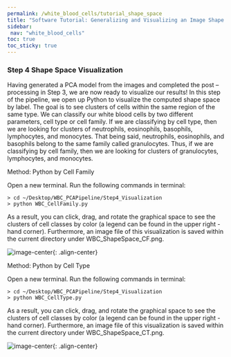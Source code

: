 ```yaml
---
permalink: /white_blood_cells/tutorial_shape_space
title: "Software Tutorial: Generalizing and Visualizing an Image Shape Space"
sidebar:
 nav: "white_blood_cells"
toc: true
toc_sticky: true
---
```


### Step 4 Shape Space Visualization

Having generated a PCA model from the images and completed the post – processing in Step 3, we are now ready to visualize our results!
In this step of the pipeline, we open up Python to visualize the computed shape space by label. The goal is to see clusters of cells within the same region of the same type. We can classify our white blood cells by two different parameters, cell type or cell family. If we are classifying by cell type, then we are looking for clusters of neutrophils, eosinophils, basophils, lymphocytes, and monocytes. That being said, neutrophils, eosinophils, and basophils belong to the same family called granulocytes. Thus, if we are classifying by cell family, then we are looking for clusters of granulocytes, lymphocytes, and monocytes.

Method: Python by Cell Family

Open a new terminal.
Run the following commands in terminal:
~~~
> cd ~/Desktop/WBC_PCAPipeline/Step4_Visualization
> python WBC_CellFamily.py
~~~

As a result, you can click, drag, and rotate the graphical space to see the clusters of cell classes by color (a legend can be found in the upper right - hand corner). Furthermore, an image file of this visualization is saved within the current directory under WBC_ShapeSpace_CF.png.

![image-center](../assets/images/cellorg_pca_graph.png){: .align-center}


Method: Python by Cell Type

Open a new terminal.
Run the following commands in terminal:
~~~
> cd ~/Desktop/WBC_PCAPipeline/Step4_Visualization
> python WBC_CellType.py
~~~

As a result, you can click, drag, and rotate the graphical space to see the clusters of cell classes by color (a legend can be found in the upper right - hand corner). Furthermore, an image file of this visualization is saved within the current directory under WBC_ShapeSpace_CT.png.

![image-center](../assets/images/cellorg_pca_graph_cell.png){: .align-center}
